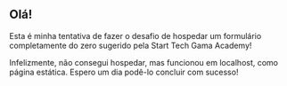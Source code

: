 ## Olá!

Esta é minha tentativa de fazer o desafio de hospedar um formulário completamente do zero sugerido pela Start Tech Gama Academy!

Infelizmente, não consegui hospedar, mas funcionou em localhost, como página estática. Espero um dia podê-lo concluir com sucesso!
